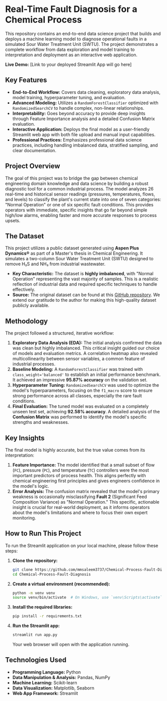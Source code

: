 # Real-Time Fault Diagnosis for a Chemical Process

This repository contains an end-to-end data science project that builds and deploys a machine learning model to diagnose operational faults in a simulated Sour Water Treatment Unit (SWTU). The project demonstrates a complete workflow from data exploration and model training to interpretation and deployment as an interactive web application.

**Live Demo:** [Link to your deployed Streamlit App will go here]

## Key Features

- **End-to-End Workflow:** Covers data cleaning, exploratory data analysis, model training, hyperparameter tuning, and evaluation.
- **Advanced Modeling:** Utilizes a `RandomForestClassifier` optimized with `RandomizedSearchCV` to handle complex, non-linear relationships.
- **Interpretability:** Goes beyond accuracy to provide deep insights through Feature Importance analysis and a detailed Confusion Matrix evaluation.
- **Interactive Application:** Deploys the final model as a user-friendly Streamlit web app with both file upload and manual input capabilities.
- **Professional Practices:** Emphasizes professional data science practices, including handling imbalanced data, stratified sampling, and clear documentation.

## Project Overview

The goal of this project was to bridge the gap between chemical engineering domain knowledge and data science by building a robust diagnostic tool for a common industrial process. The model analyzes 26 real-time and historical sensor readings (pressures, temperatures, flows, and levels) to classify the plant's current state into one of seven categories: "Normal Operation" or one of six specific fault conditions. This provides operators with immediate, specific insights that go far beyond simple high/low alarms, enabling faster and more accurate responses to process upsets.

## The Dataset

This project utilizes a public dataset generated using **Aspen Plus Dynamics®** as part of a Master's thesis in Chemical Engineering. It simulates a two-column Sour Water Treatment Unit (SWTU) designed to remove H₂S and NH₃ from industrial wastewater.

- **Key Characteristic:** The dataset is **highly imbalanced**, with "Normal Operation" representing the vast majority of samples. This is a realistic reflection of industrial data and required specific techniques to handle effectively.
- **Source:** The original dataset can be found at this [GitHub repository](https://github.com/nogueira-ju/SWTU_FDD). We extend our gratitude to the author for making this high-quality dataset publicly available.

## Methodology

The project followed a structured, iterative workflow:

1.  **Exploratory Data Analysis (EDA):** The initial analysis confirmed the data was clean but highly imbalanced. This critical insight guided our choice of models and evaluation metrics. A correlation heatmap also revealed multicollinearity between sensor variables, a common feature of industrial processes.
2.  **Baseline Modeling:** A `RandomForestClassifier` was trained with `class_weight='balanced'` to establish an initial performance benchmark. It achieved an impressive **95.87% accuracy** on the validation set.
3.  **Hyperparameter Tuning:** `RandomizedSearchCV` was used to optimize the model's hyperparameters, focusing on the `f1_macro` score to ensure strong performance across all classes, especially the rare fault conditions.
4.  **Final Evaluation:** The tuned model was evaluated on a completely unseen test set, achieving **92.58% accuracy**. A detailed analysis of the **Confusion Matrix** was performed to identify the model's specific strengths and weaknesses.

## Key Insights

The final model is highly accurate, but the true value comes from its interpretation:

1.  **Feature Importance:** The model identified that a small subset of flow (`FC`), pressure (`PC`), and temperature (`TC`) controllers were the most important predictors of process health. This aligns perfectly with chemical engineering first principles and gives engineers confidence in the model's logic.
2.  **Error Analysis:** The confusion matrix revealed that the model's primary weakness is occasionally misclassifying **Fault 2** (Significant Feed Composition Variance) as "Normal Operation." This specific, actionable insight is crucial for real-world deployment, as it informs operators about the model's limitations and where to focus their own expert monitoring.

## How to Run This Project

To run the Streamlit application on your local machine, please follow these steps:

1.  **Clone the repository:**
    ```bash
    git clone https://github.com/mmsaleem3737/Chemical-Process-Fault-Diagnosis/tree/main
    cd Chemical-Process-Fault-Diagnosis
    ```

2.  **Create a virtual environment (recommended):**
    ```bash
    python -m venv venv
    source venv/bin/activate  # On Windows, use `venv\Scripts\activate`
    ```

3.  **Install the required libraries:**
    ```bash
    pip install -r requirements.txt
    ```

4.  **Run the Streamlit app:**
    ```bash
    streamlit run app.py
    ```
    Your web browser will open with the application running.

## Technologies Used

- **Programming Language:** Python
- **Data Manipulation & Analysis:** Pandas, NumPy
- **Machine Learning:** Scikit-learn
- **Data Visualization:** Matplotlib, Seaborn
- **Web App Framework:** Streamlit
